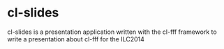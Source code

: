 cl-slides
=========

cl-slides is a presentation application written with the cl-fff framework to write a presentation about cl-fff for the ILC2014
